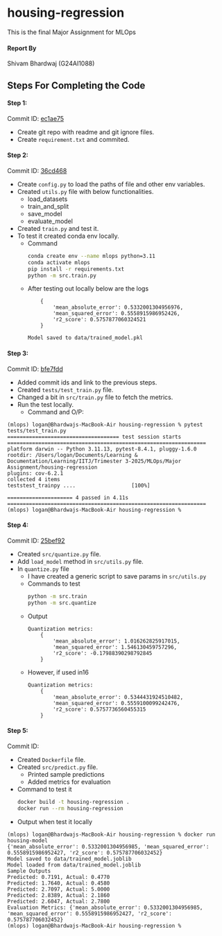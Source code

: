 # housing-regression

This is the final Major Assignment for MLOps

#### Report By
Shivam Bhardwaj (G24AI1088)

## Steps For Completing the Code

#### Step 1:
Commit ID: [ec1ae75](https://github.com/GreyHatt/housing-regression/commit/ec1ae75f44acdf652bc82aab8ba69f2bbc01e200)
- Create git repo with readme and git ignore files.
- Create `requirement.txt` and commited.

#### Step 2:
Commit ID: [36cd468](https://github.com/GreyHatt/housing-regression/commit/36cd468b356a4373b6f40d729b2914aec80d0f9e)
- Create `config.py` to load the paths of file and other env variables.
- Created `utils.py` file with below functionalities.
    - load_datasets
    - train_and_split
    - save_model
    - evaluate_model
- Created `train.py` and test it.
- To test it created conda env locally.
    - Command
        ```bash
        conda create env --name mlops python=3.11
        conda activate mlops
        pip install -r requirements.txt
        python -m src.train.py
        ```
    - After testing out locally below are the logs
        ```text
            {
                'mean_absolute_error': 0.5332001304956976, 
                'mean_squared_error': 0.5558915986952426, 
                'r2_score': 0.5757877060324521
            }
        ```
        ```text
        Model saved to data/trained_model.pkl
        ```

#### Step 3:
Commit ID: [bfe7fdd](https://github.com/GreyHatt/housing-regression/commit/bfe7fdda5f6bf14c35b6bf5eb6874052573d20a2)
- Added commit ids and link to the previous steps.
- Created `tests/test_train.py` file.
- Changed a bit in `src/train.py` file to fetch the metrics.
- Run the test locally.
    - Command and O/P:
```text
(mlops) logan@Bhardwajs-MacBook-Air housing-regression % pytest tests/test_train.py  
==================================== test session starts ================================================================
platform darwin -- Python 3.11.13, pytest-8.4.1, pluggy-1.6.0
rootdir: /Users/logan/Documents/Learning & Documentation/Learning/IITJ/Trimester 3-2025/MLOps/Major Assignment/housing-regression
plugins: cov-6.2.1
collected 4 items                                                                                                                       
teststest_trainpy ....                  [100%]                                                                                          

===================== 4 passed in 4.11s ================================================================
(mlops) logan@Bhardwajs-MacBook-Air housing-regression % 
```

#### Step 4:
Commit ID: [25bef92](https://github.com/GreyHatt/housing-regression/commit/25bef9299a512f9c549a41c4f08158aa09d6eefa)
- Created `src/quantize.py` file.
- Add `load_model` method in `src/utils.py` file.
- In `quantize.py` file
    - I have created a generic script to save params in `src/utils.py`
    - Commands to test
        ```bash
        python -m src.train
        python -m src.quantize
        ```
    - Output
        ```text
        Quantization metrics: 
            {
                'mean_absolute_error': 1.016262825917015, 
                'mean_squared_error': 1.546130459757296, 
                'r2_score': -0.17988390298792845
            }
        ```
    - However, if used in16
        ```text
        Quantization metrics: 
            {
                'mean_absolute_error': 0.5344431924510482, 
                'mean_squared_error': 0.5559100099242476, 
                'r2_score': 0.5757736560455315
            }
        ```

#### Step 5:
Commit ID: 
- Created `Dockerfile` file.
- Created `src/predict.py` file.
    - Printed sample predictions
    - Added metrics for evaluation
- Command to test it
    ```bash
    docker build -t housing-regression .
    docker run --rm housing-regression
    ```
- Output when test it locally
```text
(mlops) logan@Bhardwajs-MacBook-Air housing-regression % docker run  housing-model      
{'mean_absolute_error': 0.5332001304956985, 'mean_squared_error': 0.5558915986952427, 'r2_score': 0.575787706032452}
Model saved to data/trained_model.joblib
Model loaded from data/trained_model.joblib
Sample Outputs
Predicted: 0.7191, Actual: 0.4770
Predicted: 1.7640, Actual: 0.4580
Predicted: 2.7097, Actual: 5.0000
Predicted: 2.8389, Actual: 2.1860
Predicted: 2.6047, Actual: 2.7800
Evaluation Metrics: {'mean_absolute_error': 0.5332001304956985, 'mean_squared_error': 0.5558915986952427, 'r2_score': 0.575787706032452}
(mlops) logan@Bhardwajs-MacBook-Air housing-regression % 
```